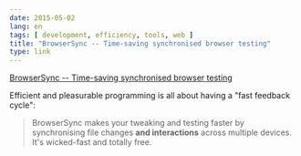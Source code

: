 ```yaml
---
date: 2015-05-02
lang: en
tags: [ development, efficiency, tools, web ]
title: "BrowserSync -- Time-saving synchronised browser testing"
type: link
---
```


[BrowserSync -- Time-saving synchronised browser
testing](http://www.browsersync.io/)

Efficient and pleasurable programming is all about having a "fast
feedback cycle":

> BrowserSync makes your tweaking and testing faster by synchronising
> file changes **and interactions** across multiple devices. It's
> wicked-fast and totally free.


